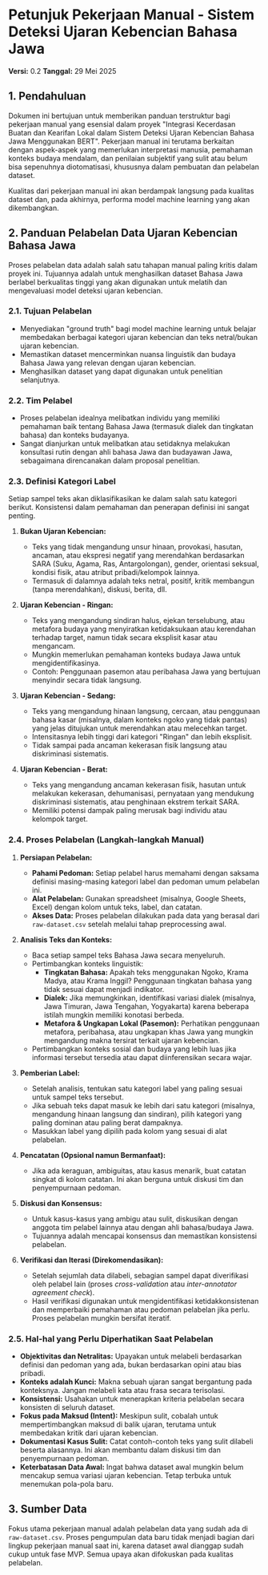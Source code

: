 # Petunjuk Pekerjaan Manual - Sistem Deteksi Ujaran Kebencian Bahasa Jawa

**Versi:** 0.2
**Tanggal:** 29 Mei 2025

## 1. Pendahuluan

Dokumen ini bertujuan untuk memberikan panduan terstruktur bagi pekerjaan manual yang esensial dalam proyek "Integrasi Kecerdasan Buatan dan Kearifan Lokal dalam Sistem Deteksi Ujaran Kebencian Bahasa Jawa Menggunakan BERT". Pekerjaan manual ini terutama berkaitan dengan aspek-aspek yang memerlukan interpretasi manusia, pemahaman konteks budaya mendalam, dan penilaian subjektif yang sulit atau belum bisa sepenuhnya diotomatisasi, khususnya dalam pembuatan dan pelabelan dataset.

Kualitas dari pekerjaan manual ini akan berdampak langsung pada kualitas dataset dan, pada akhirnya, performa model machine learning yang akan dikembangkan.

## 2. Panduan Pelabelan Data Ujaran Kebencian Bahasa Jawa

Proses pelabelan data adalah salah satu tahapan manual paling kritis dalam proyek ini. Tujuannya adalah untuk menghasilkan dataset Bahasa Jawa berlabel berkualitas tinggi yang akan digunakan untuk melatih dan mengevaluasi model deteksi ujaran kebencian.

### 2.1. Tujuan Pelabelan

* Menyediakan "ground truth" bagi model machine learning untuk belajar membedakan berbagai kategori ujaran kebencian dan teks netral/bukan ujaran kebencian.
* Memastikan dataset mencerminkan nuansa linguistik dan budaya Bahasa Jawa yang relevan dengan ujaran kebencian.
* Menghasilkan dataset yang dapat digunakan untuk penelitian selanjutnya.

### 2.2. Tim Pelabel

* Proses pelabelan idealnya melibatkan individu yang memiliki pemahaman baik tentang Bahasa Jawa (termasuk dialek dan tingkatan bahasa) dan konteks budayanya.
* Sangat dianjurkan untuk melibatkan atau setidaknya melakukan konsultasi rutin dengan ahli bahasa Jawa dan budayawan Jawa, sebagaimana direncanakan dalam proposal penelitian.

### 2.3. Definisi Kategori Label

Setiap sampel teks akan diklasifikasikan ke dalam salah satu kategori berikut. Konsistensi dalam pemahaman dan penerapan definisi ini sangat penting.

1.  **Bukan Ujaran Kebencian:**
    * Teks yang tidak mengandung unsur hinaan, provokasi, hasutan, ancaman, atau ekspresi negatif yang merendahkan berdasarkan SARA (Suku, Agama, Ras, Antargolongan), gender, orientasi seksual, kondisi fisik, atau atribut pribadi/kelompok lainnya.
    * Termasuk di dalamnya adalah teks netral, positif, kritik membangun (tanpa merendahkan), diskusi, berita, dll.

2.  **Ujaran Kebencian - Ringan:**
    * Teks yang mengandung sindiran halus, ejekan terselubung, atau metafora budaya yang menyiratkan ketidaksukaan atau kerendahan terhadap target, namun tidak secara eksplisit kasar atau mengancam.
    * Mungkin memerlukan pemahaman konteks budaya Jawa untuk mengidentifikasinya.
    * Contoh: Penggunaan pasemon atau peribahasa Jawa yang bertujuan menyindir secara tidak langsung.

3.  **Ujaran Kebencian - Sedang:**
    * Teks yang mengandung hinaan langsung, cercaan, atau penggunaan bahasa kasar (misalnya, dalam konteks ngoko yang tidak pantas) yang jelas ditujukan untuk merendahkan atau melecehkan target.
    * Intensitasnya lebih tinggi dari kategori "Ringan" dan lebih eksplisit.
    * Tidak sampai pada ancaman kekerasan fisik langsung atau diskriminasi sistematis.

4.  **Ujaran Kebencian - Berat:**
    * Teks yang mengandung ancaman kekerasan fisik, hasutan untuk melakukan kekerasan, dehumanisasi, pernyataan yang mendukung diskriminasi sistematis, atau penghinaan ekstrem terkait SARA.
    * Memiliki potensi dampak paling merusak bagi individu atau kelompok target.

### 2.4. Proses Pelabelan (Langkah-langkah Manual)

1.  **Persiapan Pelabelan:**
    * **Pahami Pedoman:** Setiap pelabel harus memahami dengan saksama definisi masing-masing kategori label dan pedoman umum pelabelan ini.
    *   **Alat Pelabelan:** Gunakan spreadsheet (misalnya, Google Sheets, Excel) dengan kolom untuk teks, label, dan catatan.
    *   **Akses Data:** Proses pelabelan dilakukan pada data yang berasal dari `raw-dataset.csv` setelah melalui tahap preprocessing awal.

2.  **Analisis Teks dan Konteks:**
    * Baca setiap sampel teks Bahasa Jawa secara menyeluruh.
    * Pertimbangkan konteks linguistik:
        * **Tingkatan Bahasa:** Apakah teks menggunakan Ngoko, Krama Madya, atau Krama Inggil? Penggunaan tingkatan bahasa yang tidak sesuai dapat menjadi indikator.
        * **Dialek:** Jika memungkinkan, identifikasi variasi dialek (misalnya, Jawa Timuran, Jawa Tengahan, Yogyakarta) karena beberapa istilah mungkin memiliki konotasi berbeda.
        * **Metafora & Ungkapan Lokal (Pasemon):** Perhatikan penggunaan metafora, peribahasa, atau ungkapan khas Jawa yang mungkin mengandung makna tersirat terkait ujaran kebencian.
    * Pertimbangkan konteks sosial dan budaya yang lebih luas jika informasi tersebut tersedia atau dapat diinferensikan secara wajar.

3.  **Pemberian Label:**
    * Setelah analisis, tentukan satu kategori label yang paling sesuai untuk sampel teks tersebut.
    * Jika sebuah teks dapat masuk ke lebih dari satu kategori (misalnya, mengandung hinaan langsung dan sindiran), pilih kategori yang paling dominan atau paling berat dampaknya.
    * Masukkan label yang dipilih pada kolom yang sesuai di alat pelabelan.

4.  **Pencatatan (Opsional namun Bermanfaat):**
    * Jika ada keraguan, ambiguitas, atau kasus menarik, buat catatan singkat di kolom catatan. Ini akan berguna untuk diskusi tim dan penyempurnaan pedoman.

5.  **Diskusi dan Konsensus:**
    * Untuk kasus-kasus yang ambigu atau sulit, diskusikan dengan anggota tim pelabel lainnya atau dengan ahli bahasa/budaya Jawa.
    * Tujuannya adalah mencapai konsensus dan memastikan konsistensi pelabelan.

6.  **Verifikasi dan Iterasi (Direkomendasikan):**
    * Setelah sejumlah data dilabeli, sebagian sampel dapat diverifikasi oleh pelabel lain (proses *cross-validation* atau *inter-annotator agreement check*).
    * Hasil verifikasi digunakan untuk mengidentifikasi ketidakkonsistenan dan memperbaiki pemahaman atau pedoman pelabelan jika perlu. Proses pelabelan mungkin bersifat iteratif.

### 2.5. Hal-hal yang Perlu Diperhatikan Saat Pelabelan

* **Objektivitas dan Netralitas:** Upayakan untuk melabeli berdasarkan definisi dan pedoman yang ada, bukan berdasarkan opini atau bias pribadi.
* **Konteks adalah Kunci:** Makna sebuah ujaran sangat bergantung pada konteksnya. Jangan melabeli kata atau frasa secara terisolasi.
* **Konsistensi:** Usahakan untuk menerapkan kriteria pelabelan secara konsisten di seluruh dataset.
* **Fokus pada Maksud (Intent):** Meskipun sulit, cobalah untuk mempertimbangkan maksud di balik ujaran, terutama untuk membedakan kritik dari ujaran kebencian.
* **Dokumentasi Kasus Sulit:** Catat contoh-contoh teks yang sulit dilabeli beserta alasannya. Ini akan membantu dalam diskusi tim dan penyempurnaan pedoman.
* **Keterbatasan Data Awal:** Ingat bahwa dataset awal mungkin belum mencakup semua variasi ujaran kebencian. Tetap terbuka untuk menemukan pola-pola baru.

## 3. Sumber Data

Fokus utama pekerjaan manual adalah pelabelan data yang sudah ada di `raw-dataset.csv`. Proses pengumpulan data baru tidak menjadi bagian dari lingkup pekerjaan manual saat ini, karena dataset awal dianggap sudah cukup untuk fase MVP. Semua upaya akan difokuskan pada kualitas pelabelan.
